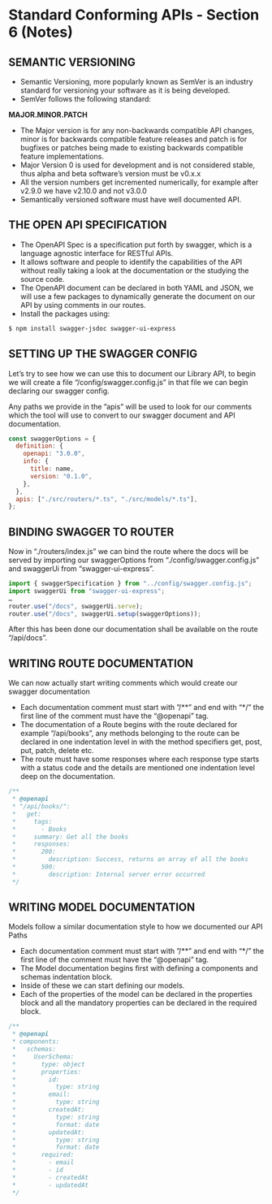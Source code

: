 # Standard Conforming APIs - Section 6 (Notes)

## SEMANTIC VERSIONING

- Semantic Versioning, more popularly known as SemVer is an industry standard for versioning your software as it is being developed.
- SemVer follows the following standard:

**MAJOR.MINOR.PATCH**

- The Major version is for any non-backwards compatible API changes, minor is for backwards compatible feature releases and patch is for bugfixes or patches being made to existing backwards compatible feature implementations.
- Major Version 0 is used for development and is not considered stable, thus alpha and beta software’s version must be v0.x.x
- All the version numbers get incremented numerically, for example after v2.9.0 we have v2.10.0 and not v3.0.0
- Semantically versioned software must have well documented API.

## THE OPEN API SPECIFICATION

- The OpenAPI Spec is a specification put forth by swagger, which is a language agnostic interface for RESTful APIs.
- It allows software and people to identify the capabilities of the API without really taking a look at the documentation or the studying the source code. 
- The OpenAPI document can be declared in both YAML and JSON, we will use a few packages to dynamically generate the document on our API by using comments in our routes.
- Install the packages using:

```bash
$ npm install swagger-jsdoc swagger-ui-express
```

## SETTING UP THE SWAGGER CONFIG

Let’s try to see how we can use this to document our Library API, to begin we will create a file “/config/swagger.config.js” in that file we can begin declaring our swagger config.

Any paths we provide in the ”apis” will be used to look for our comments which the tool will use to convert to our swagger document and API documentation.

```javascript
const swaggerOptions = {
  definition: {
    openapi: "3.0.0",
    info: {
      title: name,
      version: "0.1.0",
    },
  },
  apis: ["./src/routers/*.ts", "./src/models/*.ts"],
};
```

## BINDING SWAGGER TO ROUTER

Now in “./routers/index.js” we can bind the route where the docs will be served by importing our swaggerOptions from “./config/swagger.config.js” and swaggerUi from “swagger-ui-express”.

```javascript
import { swaggerSpecification } from "../config/swagger.config.js";
import swaggerUi from "swagger-ui-express";
…
router.use("/docs", swaggerUi.serve);
router.use("/docs", swaggerUi.setup(swaggerOptions));
```

After this has been done our documentation shall be available on the route “/api/docs”.

## WRITING ROUTE DOCUMENTATION

We can now actually start writing comments which would create our swagger documentation

- Each documentation comment must start with ”/**” and end with “*/” the first line of the comment must have the “@openapi” tag.
- The documentation of a Route begins with the route declared for example “/api/books”, any methods belonging to the route can be declared in one indentation level in with the method specifiers get, post, put, patch, delete etc.
- The route must have some responses where each response type starts with a status code and the details are mentioned one indentation level deep on the documentation. 

```javascript
/**
 * @openapi
 * "/api/books/":
 *   get:
 *     tags:
 *       - Books
 *     summary: Get all the books
 *     responses:
 *       200:
 *         description: Success, returns an array of all the books
 *       500:
 *         description: Internal server error occurred
 */
```

## WRITING MODEL DOCUMENTATION

Models follow a similar documentation style to how we documented our API Paths

- Each documentation comment must start with ”/**” and end with “*/” the first line of the comment must have the “@openapi” tag.
- The Model documentation begins first with defining a components and schemas indentation block.
- Inside of these we can start defining our models.
- Each of the properties of the model can be declared in the properties block and all the mandatory properties can be declared in the required block.

```javascript
/**
 * @openapi
 * components:
 *   schemas:
 *     UserSchema:
 *       type: object
 *       properties:
 *         id:
 *           type: string
 *         email:
 *           type: string
 *         createdAt:
 *           type: string
 *           format: date
 *         updatedAt:
 *           type: string
 *           format: date
 *       required:
 *         - email
 *         - id
 *         - createdAt
 *         - updatedAt
 */
```